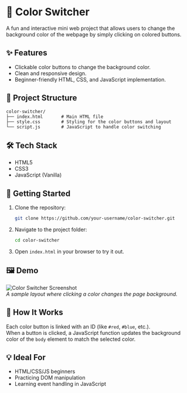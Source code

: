 # 🎨 Color Switcher

A fun and interactive mini web project that allows users to change the background color of the webpage by simply clicking on colored buttons.

## ✨ Features

- Clickable color buttons to change the background color.
- Clean and responsive design.
- Beginner-friendly HTML, CSS, and JavaScript implementation.

## 📁 Project Structure

```
color-switcher/
├── index.html       # Main HTML file
├── style.css        # Styling for the color buttons and layout
└── script.js        # JavaScript to handle color switching
```

## 🛠️ Tech Stack

- HTML5
- CSS3
- JavaScript (Vanilla)

## 🚀 Getting Started

1. Clone the repository:
   ```bash
   git clone https://github.com/your-username/color-switcher.git
   ```
2. Navigate to the project folder:
   ```bash
   cd color-switcher
   ```
3. Open `index.html` in your browser to try it out.

## 🖼️ Demo

![Color Switcher Screenshot](screenshot.png)  
*A sample layout where clicking a color changes the page background.*

## 📌 How It Works

Each color button is linked with an ID (like `#red`, `#blue`, etc.).  
When a button is clicked, a JavaScript function updates the background color of the `body` element to match the selected color.

## 💡 Ideal For

- HTML/CSS/JS beginners
- Practicing DOM manipulation
- Learning event handling in JavaScript